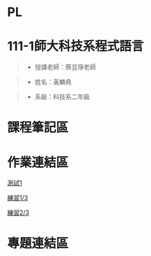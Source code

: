 # PL
# 111-1師大科技系程式語言

> * 授課老師：蔡芸琤老師

> * 姓名：黃麟堯

> * 系級：科技系二年級

# 課程筆記區

# 作業連結區
[測試1](http://localhost:8888/notebooks/OneDrive/%E6%96%87%E4%BB%B6/GitHub/PL/F2.ipynb)

[練習1/3](http://localhost:8888/notebooks/OneDrive/%E6%96%87%E4%BB%B6/GitHub/PL/%E7%B7%B4%E7%BF%921.3.ipynb)

[練習2/3](http://localhost:8888/notebooks/OneDrive/%E6%96%87%E4%BB%B6/GitHub/PL/%E7%B7%B4%E7%BF%921.2.ipynb)
# 專題連結區
